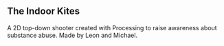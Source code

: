 ## The Indoor Kites
A 2D top-down shooter created with Processing to raise awareness about substance abuse. Made by Leon and Michael.
